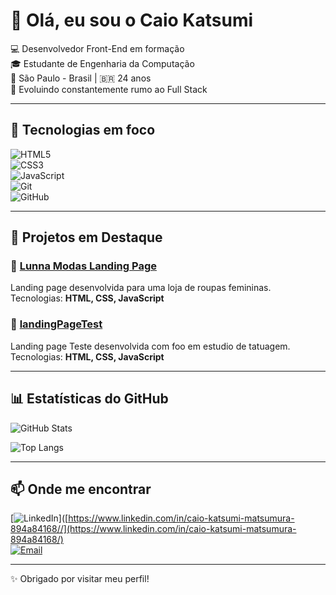 # 👋 Olá, eu sou o Caio Katsumi  

💻 Desenvolvedor Front-End em formação  
🎓 Estudante de Engenharia da Computação  
📍 São Paulo - Brasil | 🇧🇷 24 anos  
🌱 Evoluindo constantemente rumo ao Full Stack  

---

## 🚀 Tecnologias em foco
![HTML5](https://img.shields.io/badge/HTML5-E34F26?style=for-the-badge&logo=html5&logoColor=white)  
![CSS3](https://img.shields.io/badge/CSS3-1572B6?style=for-the-badge&logo=css3&logoColor=white)  
![JavaScript](https://img.shields.io/badge/JavaScript-F7DF1E?style=for-the-badge&logo=javascript&logoColor=black)  
![Git](https://img.shields.io/badge/Git-F05032?style=for-the-badge&logo=git&logoColor=white)  
![GitHub](https://img.shields.io/badge/GitHub-181717?style=for-the-badge&logo=github&logoColor=white)  

---

## 🌟 Projetos em Destaque

### 🔗 [Lunna Modas Landing Page](https://github.com/KatsumiCaio/LaddingpageLunnaModa)  
Landing page desenvolvida para uma loja de roupas femininas.  
Tecnologias: **HTML, CSS, JavaScript**  

### 🔗 [landingPageTest](https://github.com/KatsumiCaio/landingPageTest)  
Landing page Teste desenvolvida com foo em estudio de tatuagem. 
Tecnologias: **HTML, CSS, JavaScript**  

---

## 📊 Estatísticas do GitHub
![GitHub Stats](https://github-readme-stats.vercel.app/api?username=KatsumiCaio&show_icons=true&theme=tokyonight)  

![Top Langs](https://github-readme-stats.vercel.app/api/top-langs/?username=KatsumiCaio&layout=compact&theme=tokyonight)  

---

## 📫 Onde me encontrar
[![LinkedIn](https://img.shields.io/badge/LinkedIn-0077B5?style=for-the-badge&logo=linkedin&logoColor=white)]([https://www.linkedin.com/in/caio-katsumi-matsumura-894a84168//](https://www.linkedin.com/in/caio-katsumi-matsumura-894a84168/)  
[![Email](https://img.shields.io/badge/Email-D14836?style=for-the-badge&logo=gmail&logoColor=white)](mailto:c.katsumi@gmail.com)  

---

✨ Obrigado por visitar meu perfil!  
